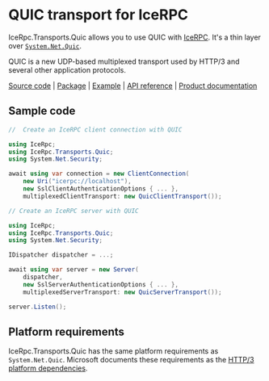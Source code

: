 # QUIC transport for IceRPC

IceRpc.Transports.Quic allows you to use QUIC with [IceRPC][icerpc-csharp]. It's a thin layer over
[`System.Net.Quic`][quic].

QUIC is a new UDP-based multiplexed transport used by HTTP/3 and several other application protocols.

[Source code][source] | [Package][package] | [Example][example] | [API reference][api] | [Product documentation][product]

## Sample code

```csharp
//  Create an IceRPC client connection with QUIC

using IceRpc;
using IceRpc.Transports.Quic;
using System.Net.Security;

await using var connection = new ClientConnection(
    new Uri("icerpc://localhost"),
    new SslClientAuthenticationOptions { ... },
    multiplexedClientTransport: new QuicClientTransport());
```

```csharp
// Create an IceRPC server with QUIC

using IceRpc;
using IceRpc.Transports.Quic;
using System.Net.Security;

IDispatcher dispatcher = ...;

await using var server = new Server(
    dispatcher,
    new SslServerAuthenticationOptions { ... },
    multiplexedServerTransport: new QuicServerTransport());

server.Listen();
```

## Platform requirements

IceRpc.Transports.Quic has the same platform requirements as `System.Net.Quic`. Microsoft documents these requirements
as the [HTTP/3 platform dependencies][platform].

[api]: https://api.testing.zeroc.com/csharp/api/IceRpc.Transports.Quic.html
[example]: https://github.com/icerpc/icerpc-csharp/tree/main/examples/GreeterQuic
[icerpc-csharp]: https://github.com/icerpc/icerpc-csharp
[quic]: https://learn.microsoft.com/en-us/dotnet/fundamentals/networking/quic/quic-overview
[package]: https://www.nuget.org/packages/IceRpc.Transports.Quic
[platform]: https://learn.microsoft.com/en-us/dotnet/core/extensions/httpclient-http3#platform-dependencies
[product]: https://docs.testing.zeroc.com/icerpc-core
[source]: https://github.com/icerpc/icerpc-csharp/tree/main/src/IceRpc.Transports.Quic
